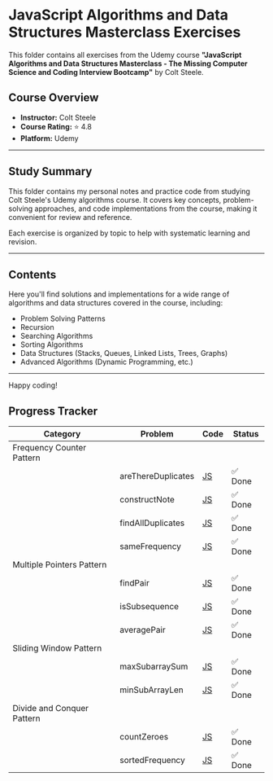 # JavaScript Algorithms and Data Structures Masterclass Exercises

This folder contains all exercises from the Udemy course **"JavaScript Algorithms and Data Structures Masterclass - The Missing Computer Science and Coding Interview Bootcamp"** by Colt Steele.

## Course Overview

- **Instructor:** Colt Steele
- **Course Rating:** ⭐ 4.8
- **Platform:** Udemy

---

## Study Summary

This folder contains my personal notes and practice code from studying Colt Steele's Udemy algorithms course. It covers key concepts, problem-solving approaches, and code implementations from the course, making it convenient for review and reference.

Each exercise is organized by topic to help with systematic learning and revision.

---

## Contents

Here you'll find solutions and implementations for a wide range of algorithms and data structures covered in the course, including:

- Problem Solving Patterns
- Recursion
- Searching Algorithms
- Sorting Algorithms
- Data Structures (Stacks, Queues, Linked Lists, Trees, Graphs)
- Advanced Algorithms (Dynamic Programming, etc.)

---
Happy coding!

## Progress Tracker

| Category         | Problem                        | Code                     | Status   |
|------------------|--------------------------------|--------------------------|----------|
| Frequency Counter Pattern  |                      |                          |          |
|                   |  areThereDuplicates  |      [JS](./FrequencyCounter/areThereDuplicates.js)     | ✅ Done  |
|                   |  constructNote  |      [JS](./FrequencyCounter/constructNote.js)     | ✅ Done  |
|                   |  findAllDuplicates  |      [JS](./FrequencyCounter/findAllDuplicates.js)     | ✅ Done  |
|                   |  sameFrequency  |      [JS](./FrequencyCounter/sameFrequency.js)     | ✅ Done  |
| Multiple Pointers Pattern |                       |                           |          |
|                   |  findPair  |      [JS](./MultiplePointers/findPair.js)     | ✅ Done  |
|                   |  isSubsequence  |      [JS](./MultiplePointers/isSubsequence.js)     | ✅ Done  |
|                   |  averagePair  |      [JS](./MultiplePointers/averagePair.js)     | ✅ Done  |
|  Sliding Window Pattern  |                      |                          |          |
|                   |  maxSubarraySum  |      [JS](./SlidingWindow/maxSubarraySum.js)     | ✅ Done  |
|                   |  minSubArrayLen  |      [JS](./SlidingWindow/minSubArrayLen.js)     | ✅ Done  |
| Divide and Conquer Pattern |                |                           |          |
|                   |  countZeroes  |      [JS](./DivideAndConquer/countZeroes.js)     | ✅ Done  |
|                   |  sortedFrequency  |      [JS](./DivideAndConquer/sortedFrequency.js)     | ✅ Done  |
